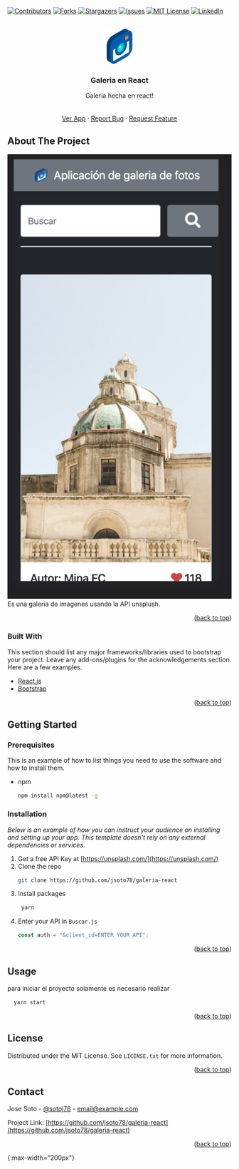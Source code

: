 <div id="top"></div>

[![Contributors][contributors-shield]][contributors-url]
[![Forks][forks-shield]][forks-url]
[![Stargazers][stars-shield]][stars-url]
[![Issues][issues-shield]][issues-url]
[![MIT License][license-shield]][license-url]
[![LinkedIn][linkedin-shield]][linkedin-url]

<!-- PROJECT LOGO -->
<br />
<div align="center">
  <a href="https://github.com/othneildrew/Best-README-Template">
    <img src="./src/assets/l.png" alt="Logo" width="80" height="80">
  </a>

  <h3 align="center">Galeria en React</h3>

  <p align="center">
   Galeria hecha en react!
    <br />
    <br />
    <br />
    <a href="https://stupefied-einstein-e5c706.netlify.app/">Ver App</a>
    ·
    <a href="https://github.com/jsoto78/galeria-react/issues">Report Bug</a>
    ·
    <a href="https://github.com/jsoto78/galeria-react/issues">Request Feature</a>
  </p>
</div>

<!-- ABOUT THE PROJECT -->

## About The Project

[![Product Name Screen Shot][product-screenshot]](https://stupefied-einstein-e5c706.netlify.app/) <br/>
Es una galeria de imagenes usando la API unsplush.

<p align="right">(<a href="#top">back to top</a>)</p>

### Built With

This section should list any major frameworks/libraries used to bootstrap your project. Leave any add-ons/plugins for the acknowledgements section. Here are a few examples.

- [React.js](https://reactjs.org/)
- [Bootstrap](https://getbootstrap.com)

<p align="right">(<a href="#top">back to top</a>)</p>

<!-- GETTING STARTED -->

## Getting Started

### Prerequisites

This is an example of how to list things you need to use the software and how to install them.

- npm
  ```sh
  npm install npm@latest -g
  ```

### Installation

_Below is an example of how you can instruct your audience on installing and setting up your app. This template doesn't rely on any external dependencies or services._

1. Get a free API Key at [https://unsplash.com/](https://unsplash.com/)
2. Clone the repo
   ```sh
   git clone https://github.com/jsoto78/galeria-react
   ```
3. Install packages
   ```sh
    yarn
   ```
4. Enter your API in `Buscar.js`
   ```js
   const auth = "&client_id=ENTER YOUR API";
   ```

<p align="right">(<a href="#top">back to top</a>)</p>

<!-- USAGE EXAMPLES -->

## Usage

para iniciar el proyecto solamente es necesario realizar

```sh
  yarn start
```

<p align="right">(<a href="#top">back to top</a>)</p>

<!-- LICENSE -->

## License

Distributed under the MIT License. See `LICENSE.txt` for more information.

<p align="right">(<a href="#top">back to top</a>)</p>

<!-- CONTACT -->

## Contact

Jose Soto - [@sotoj78](https://twitter.com/sotoj78) - email@example.com

Project Link: [https://github.com/jsoto78/galeria-react](https://github.com/jsoto78/galeria-react)

<p align="right">(<a href="#top">back to top</a>)</p>

[contributors-shield]: https://img.shields.io/github/contributors/othneildrew/Best-README-Template.svg?style=for-the-badge
[contributors-url]: https://github.com/othneildrew/Best-README-Template/graphs/contributors
[forks-shield]: https://img.shields.io/github/forks/othneildrew/Best-README-Template.svg?style=for-the-badge
[forks-url]: https://github.com/othneildrew/Best-README-Template/network/members
[stars-shield]: https://img.shields.io/github/stars/othneildrew/Best-README-Template.svg?style=for-the-badge
[stars-url]: https://github.com/othneildrew/Best-README-Template/stargazers
[issues-shield]: https://img.shields.io/github/issues/othneildrew/Best-README-Template.svg?style=for-the-badge
[issues-url]: https://github.com/othneildrew/Best-README-Template/issues
[license-shield]: https://img.shields.io/github/license/othneildrew/Best-README-Template.svg?style=for-the-badge
[license-url]: https://github.com/othneildrew/Best-README-Template/blob/master/LICENSE.txt
[linkedin-shield]: https://img.shields.io/badge/-LinkedIn-black.svg?style=for-the-badge&logo=linkedin&colorB=555
[linkedin-url]: https://www.linkedin.com/in/jose-soto-939b2ba/
[product-screenshot]: ./src/assets/screenshot.png

{:max-width="200px"}
